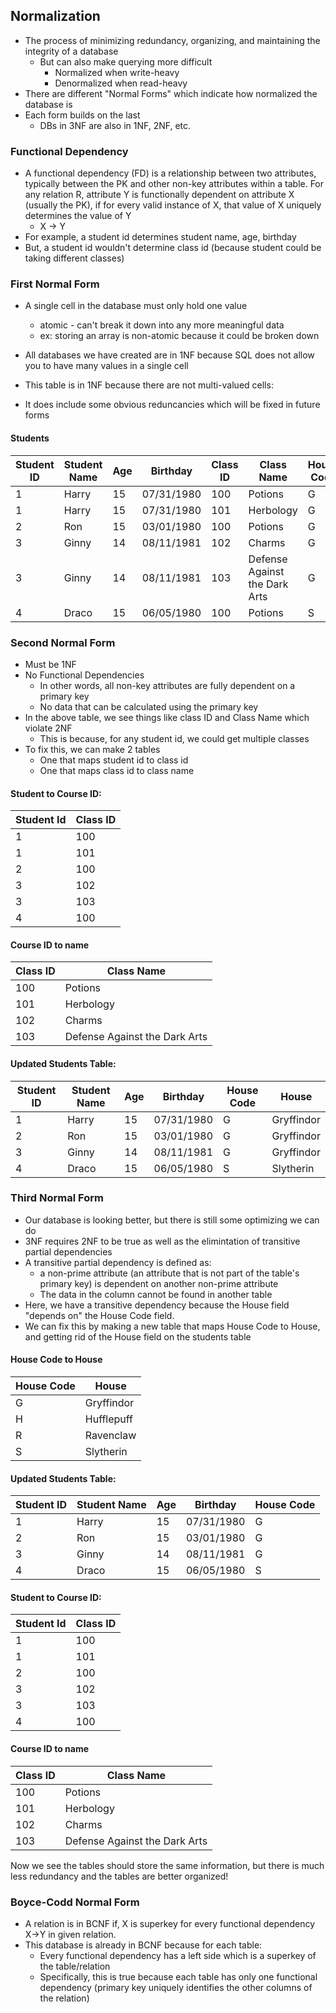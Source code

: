 ## Normalization
- The process of minimizing redundancy, organizing, and maintaining the integrity of a database
    - But can also make querying more difficult
        - Normalized when write-heavy
        - Denormalized when read-heavy
- There are different "Normal Forms" which indicate how normalized the database is
- Each form builds on the last
    - DBs in 3NF are also in 1NF, 2NF, etc.

### Functional Dependency
- A functional dependency (FD) is a relationship between two attributes, typically between the PK and other non-key attributes within a table. For any relation R, attribute Y is functionally dependent on attribute X (usually the PK), if for every valid instance of X, that value of X uniquely determines the value of Y
    - X -> Y
- For example, a student id determines student name, age, birthday
- But, a student id wouldn't determine class id (because student could be taking different classes)

### First Normal Form
- A single cell in the database must only hold one value
    - atomic - can't break it down into any more meaningful data
    - ex: storing an array is non-atomic because it could be broken down
- All databases we have created are in 1NF because SQL does not allow you to have many values in a single cell

- This table is in 1NF because there are not multi-valued cells:
- It does include some obvious reduncancies which will be fixed in future forms
#### Students
| Student ID | Student Name | Age | Birthday   | Class ID | Class Name                    | House Code | House      |
|------------|--------------|-----|------------|----------|-------------------------------|------------|------------|
| 1          | Harry        | 15  | 07/31/1980 | 100      | Potions                       | G          | Gryffindor |
| 1          | Harry        | 15  | 07/31/1980 | 101      | Herbology                     | G          | Gryffindor |
| 2          | Ron          | 15  | 03/01/1980 | 100      | Potions                       | G          | Gryffindor |
| 3          | Ginny        | 14  | 08/11/1981 | 102      | Charms                        | G          | Gryffindor |
| 3          | Ginny        | 14  | 08/11/1981 | 103      | Defense Against the Dark Arts | G          | Gryffindor |
| 4          | Draco        | 15  | 06/05/1980 | 100      | Potions                       | S          | Slytherin  |

### Second Normal Form
- Must be 1NF
- No Functional Dependencies
    - In other words, all non-key attributes are fully dependent on a primary key
    - No data that can be calculated using the primary key
- In the above table, we see things like class ID and Class Name which violate 2NF
    - This is because, for any student id, we could get multiple classes
- To fix this, we can make 2 tables
    - One that maps student id to class id
    - One that maps class id to class name

#### Student to Course ID:
| Student Id | Class ID |
|------------|----------|
| 1          | 100      |
| 1          | 101      |
| 2          | 100      |
| 3          | 102      |
| 3          | 103      |
| 4          | 100      |

#### Course ID to name
| Class ID | Class Name                    |
|----------|-------------------------------|
| 100      | Potions                       |
| 101      | Herbology                     |
| 102      | Charms                        |
| 103      | Defense Against the Dark Arts |

#### Updated Students Table:
| Student ID | Student Name | Age | Birthday  | House Code | House      |
|------------|--------------|-----|-----------|------------|------------|
| 1          | Harry        | 15  | 07/31/1980               | G          | Gryffindor |
| 2          | Ron          | 15  | 03/01/1980             | G          | Gryffindor |
| 3          | Ginny        | 14  | 08/11/1981  | G          | Gryffindor |
| 4          | Draco        | 15  | 06/05/1980           | S          | Slytherin  |

### Third Normal Form
- Our database is looking better, but there is still some optimizing we can do
- 3NF requires 2NF to be true as well as the elimintation of transitive partial dependencies
- A transitive partial dependency is defined as: 
    - a non-prime attribute (an attribute that is not part of the table's primary key) is dependent on another non-prime attribute
    - The data in the column cannot be found in another table
- Here, we have a transitive dependency because the House field "depends on" the House Code field.
- We can fix this by making a new table that maps House Code to House, and getting rid of the House field on the students table

#### House Code to House
| House Code | House      |
|------------|------------|
| G          | Gryffindor |
| H          | Hufflepuff |
| R          | Ravenclaw  |
| S          | Slytherin  |

#### Updated Students Table:
| Student ID | Student Name | Age | Birthday  | House Code |
|------------|--------------|-----|-----------|------------|
| 1          | Harry        | 15  | 07/31/1980               | G          |
| 2          | Ron          | 15  | 03/01/1980             | G          |
| 3          | Ginny        | 14  | 08/11/1981  | G          |
| 4          | Draco        | 15  | 06/05/1980           | S          |

#### Student to Course ID:
| Student Id | Class ID |
|------------|----------|
| 1          | 100      |
| 1          | 101      |
| 2          | 100      |
| 3          | 102      |
| 3          | 103      |
| 4          | 100      |

#### Course ID to name
| Class ID | Class Name                    |
|----------|-------------------------------|
| 100      | Potions                       |
| 101      | Herbology                     |
| 102      | Charms                        |
| 103      | Defense Against the Dark Arts |


Now we see the tables should store the same information, but there is much less redundancy and the tables are better organized!


### Boyce-Codd Normal Form
- A relation is in BCNF if, X is superkey for every functional dependency X->Y in given relation. 
- This database is already in BCNF because for each table:
    - Every functional dependency has a left side which is a superkey of the table/relation
    - Specifically, this is true because each table has only one functional dependency (primary key uniquely identifies the other columns of the relation)

